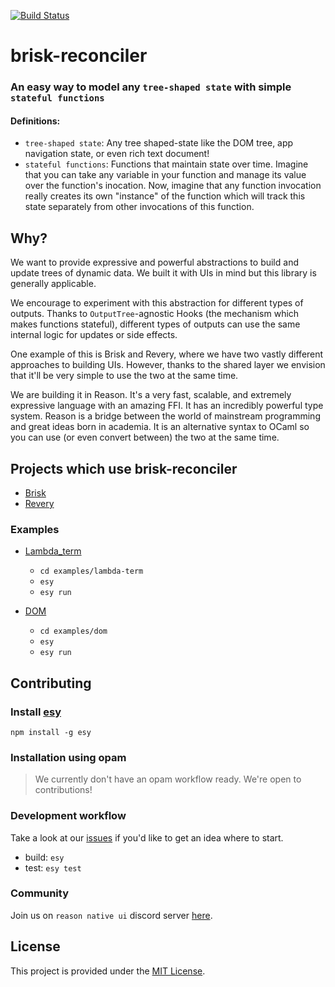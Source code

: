 [![Build Status](https://dev.azure.com/briskml/brisk-reconciler/_apis/build/status/briskml.brisk-reconciler?branchName=master)](https://dev.azure.com/briskml/brisk-reconciler/_build/latest?definitionId=2&branchName=master)

# brisk-reconciler

### An easy way to model any `tree-shaped state` with simple `stateful functions`

#### Definitions:
- `tree-shaped state`: Any tree shaped-state like the DOM tree, app navigation state, or even rich text document!
- `stateful functions`: Functions that maintain state over time. Imagine that you can take any variable in your function and manage its value over the function's inocation. Now, imagine that any function invocation really creates its own "instance" of the function which will track this state separately from other invocations of this function.

## Why?

We want to provide expressive and powerful abstractions to build and update trees of dynamic data. We built it with UIs in mind but this library is generally applicable.

We encourage to experiment with this abstraction for different types of outputs. Thanks to `OutputTree`-agnostic Hooks (the mechanism which makes functions stateful), different types of outputs can use the same internal logic for updates or side effects. 

One example of this is Brisk and Revery, where we have two vastly different approaches to building UIs. However, thanks to the shared layer we envision that it'll be very simple to use the two at the same time.

We are building it in Reason. It's a very fast, scalable, and extremely expressive language with an amazing FFI. It has an incredibly powerful type system. Reason is a bridge between the world of mainstream programming and great ideas born in academia. It is an alternative syntax to OCaml so you can use (or even convert between) the two at the same time. 

## Projects which use brisk-reconciler

- [Brisk](https://github.com/briskml/brisk)
- [Revery](https://github.com/revery-ui/revery)

### Examples

- [Lambda_term](examples/lambda-term/Lambda_term.re)
  - `cd examples/lambda-term`
  - `esy`
  - `esy run`

- [DOM](examples/dom/WebReconciler.re)
  - `cd examples/dom`
  - `esy`
  - `esy run`

## Contributing

### Install [esy](https://esy.sh/)

```
npm install -g esy
```

### Installation using opam

> We currently don't have an opam workflow ready. We're open to contributions!

### Development workflow

Take a look at our [issues](https://github.com/briskml/brisk-reconciler/issues) if you'd like to get an idea where to start. 

- build: `esy`
- test: `esy test`

### Community

Join us on `reason native ui` discord server [here](https://discord.gg/5ANq4EZ).

## License

This project is provided under the [MIT License](LICENSE).
